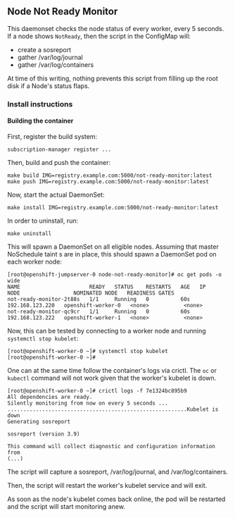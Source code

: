 ## Node Not Ready Monitor

This daemonset checks the node status of every worker, every 5 seconds.
If a node shows `NotReady`, then the script in the ConfigMap will:

* create a sosreport
* gather /var/log/journal
* gather /var/log/containers

At time of this writing, nothing prevents this script from filling up the root disk if a Node's status flaps.

### Install instructions ###

#### Building the container

First, register the build system:
~~~
subscription-manager register ...
~~~

Then, build and push the container:
~~~
make build IMG=registry.example.com:5000/not-ready-monitor:latest
make push IMG=registry.example.com:5000/not-ready-monitor:latest
~~~

Now, start the actual DaemonSet:
~~~
make install IMG=registry.example.com:5000/not-ready-monitor:latest
~~~

In order to uninstall, run:
~~~
make uninstall
~~~

This will spawn a DaemonSet on all eligible nodes. Assuming that master NoSchedule taint s are in place, this should spawn a DaemonSet pod on each worker node:
~~~
[root@openshift-jumpserver-0 node-not-ready-monitor]# oc get pods -o wide
NAME                      READY   STATUS    RESTARTS   AGE   IP                NODE                 NOMINATED NODE   READINESS GATES
not-ready-monitor-2t88s   1/1     Running   0          60s   192.168.123.220   openshift-worker-0   <none>           <none>
not-ready-monitor-qc9cr   1/1     Running   0          60s   192.168.123.222   openshift-worker-1   <none>           <none>
~~~

Now, this can be tested by connecting to a worker node and running `systemctl stop kubelet`:
~~~
[root@openshift-worker-0 ~]# systemctl stop kubelet
[root@openshift-worker-0 ~]# 
~~~

One can at the same time follow the container's logs via crictl. The `oc` or `kubectl` command will not work given that the worker's kubelet is down.
~~~
[root@openshift-worker-0 ~]# crictl logs -f 7e1324bc895b9
All dependencies are ready.
Silently monitoring from now on every 5 seconds ...
.........................................................Kubelet is down
Generating sosreport

sosreport (version 3.9)

This command will collect diagnostic and configuration information from
(...)
~~~

The script will capture a sosreport, /var/log/journal, and /var/log/containers.

Then, the script will restart the worker's kubelet service and will exit.

As soon as the node's kubelet comes back online, the pod will be restarted and the script will start monitoring anew.

